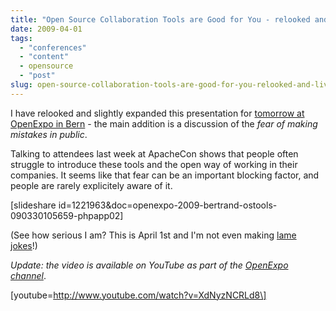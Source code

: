 ```yaml
---
title: "Open Source Collaboration Tools are Good for You - relooked and live tomorrow!"
date: 2009-04-01
tags: 
  - "conferences"
  - "content"
  - opensource
  - "post"
slug: open-source-collaboration-tools-are-good-for-you-relooked-and-live-tomorrow
---
```


I have relooked and slightly expanded this presentation for [tomorrow at OpenExpo in Bern](http://www.openexpo.ch/openexpo-2009-bern/konferenzprogramm/technology-track/#r04) - the main addition is a discussion of the _fear of making mistakes in public_.

Talking to attendees last week at ApacheCon shows that people often struggle to introduce these tools and the open way of working in their companies. It seems like that fear can be an important blocking factor, and people are rarely explicitely aware of it.

\[slideshare id=1221963&doc=openexpo-2009-bertrand-ostools-090330105659-phpapp02\]

(See how serious I am? This is April 1st and I'm not even making [lame jokes](http://tinyurl.com/rrbd09)!)

_Update: the video is available on YouTube as part of the [OpenExpo channel](http://www.youtube.com/openexpo)_.

\[youtube=http://www.youtube.com/watch?v=XdNyzNCRLd8\]
